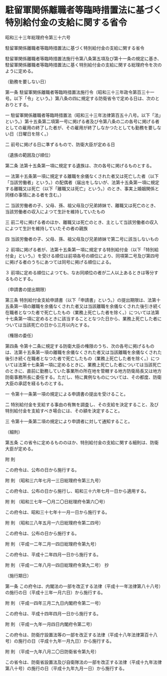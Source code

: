 # 駐留軍関係離職者等臨時措置法に基づく特別給付金の支給に関する省令

昭和三十三年総理府令第三十六号

駐留軍関係離職者等臨時措置法に基づく特別給付金の支給に関する省令

駐留軍関係離職者等臨時措置法施行令第八条第五項及び第十一条の規定に基き、駐留軍関係離職者等臨時措置法に基く特別給付金の支給に関する総理府令を次のように定める。

（勤務を要しない日）

第一条 駐留軍関係離職者等臨時措置法施行令（昭和三十三年政令第百三十一号。以下「令」という。）第八条の四に規定する防衛省令で定める日は、次のとおりとする。

一 駐留軍関係離職者等臨時措置法（昭和三十三年法律第百五十八号。以下「法」という。）第十五条第二項第一号に掲げる者及び令第八条の二の各号に掲げる者としての雇用の終了した者が、その雇用が終了しなかつたとしても勤務を要しない日（日曜日を除く。）

二 前号に掲げる日に準ずるもので、防衛大臣が定める日

（遺族の範囲及び順位）

第二条 法第十五条第一項に規定する遺族は、次の各号に掲げるものとする。

一 法第十五条第一項に規定する離職を余儀なくされた者又は死亡した者（以下「当該労働者」という。）の配偶者（届出をしないが、法第十五条第一項に規定する離職又は死亡（以下「離職又は死亡」という。）のとき、事実上婚姻関係と同様の事情にある者を含む。）

二 当該労働者の子、父母、孫、祖父母及び兄弟姉妹で、離職又は死亡のとき、当該労働者の収入によつて生計を維持していたもの

三 前二号に掲げる者のほか、離職又は死亡のとき、主として当該労働者の収入によつて生計を維持していたその者の親族

四 当該労働者の子、父母、孫、祖父母及び兄弟姉妹で第二号に該当しないもの

２ 前項に掲げる者が、法第十五条第一項に規定する特別給付金（以下「特別給付金」という。）を受ける順位は前項各号の順位により、同項第二号及び第四号に掲げる者のうちにあつては同号に掲げる順位による。

３ 前項に定める順位によつても、なお同順位の者が二人以上あるときは等分するものとする。

（申請書の提出期限）

第三条 特別給付金支給申請書（以下「申請書」という。）の提出期限は、法第十五条第一項の離職を余儀なくされた者又は当該離職を余儀なくされた後引き続く在職者となつた者で死亡したもの（業務上死亡した者を除く。）については法第十七条第一項に定めるときに該当することとなつた日から、業務上死亡した者については当該死亡の日から三月以内とする。

（権限の委任）

第四条 令第十二条に規定する防衛大臣の権限のうち、次の各号に掲げるものは、法第十五条第一項の離職を余儀なくされた者又は当該離職を余儀なくされた後引き続く在職者となつた者で死亡したもの（業務上死亡した者を除く。）については法第十七条第一項に定めるときに、業務上死亡した者については当該死亡のときに、直前に勤務していた事業所の所在地を管轄する地方防衛局長又は地方防衛事務所長に委任する。ただし、特に異例なものについては、その都度、防衛大臣の承認を経るものとする。

一 令第十一条第一項の規定による申請書の提出を受けること。

二 特別給付金を支給する事由の有無を調査し、その支給を決定すること、及び特別給付金を支給すべき場合には、その額を決定すること。

三 令第十一条第二項の規定により申請者に対して通知すること。

（細則）

第五条 この省令に定めるもののほか、特別給付金の支給に関する細則は、防衛大臣が定める。

附 則

この府令は、公布の日から施行する。

附 則 （昭和三六年七月一三日総理府令第三九号）

この府令は、公布の日から施行し、昭和三十六年七月一日から適用する。

附 則 （昭和三七年一〇月二〇日総理府令第六〇号）

この府令は、昭和三十七年十一月一日から施行する。

附 則 （昭和三八年五月一六日総理府令第二四号）

この府令は、公布の日から施行する。

附 則 （平成一二年二月一四日総理府令第九号）

この府令は、平成十二年四月一日から施行する。

附 則 （平成一二年八月一四日総理府令第九二号） 抄

（施行期日）

第一条 この府令は、内閣法の一部を改正する法律（平成十一年法律第八十八号）の施行の日（平成十三年一月六日）から施行する。

附 則 （平成一四年三月二九日内閣府令第二一号）

この府令は、平成十四年四月一日から施行する。

附 則 （平成一九年一月四日内閣府令第二号）

この府令は、防衛庁設置法等の一部を改正する法律（平成十八年法律第百十八号）の施行の日（平成十九年一月九日）から施行する。

附 則 （平成一九年八月二〇日防衛省令第九号）

この省令は、防衛省設置法及び自衛隊法の一部を改正する法律（平成十九年法律第八十号）の施行の日（平成十九年九月一日）から施行する。
